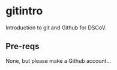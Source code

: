 # gitintro

Introduction to git and Github for DSCoV.

## Pre-reqs

None, but please make a Github account...
